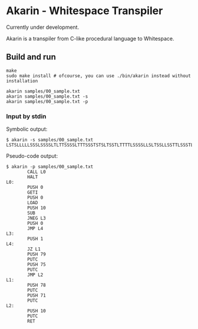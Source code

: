 Akarin - Whitespace Transpiler
==============================

Currently under development.

Akarin is a transpiler from C-like procedural language to Whitespace.

## Build and run

```
make
sudo make install # ofcourse, you can use ./bin/akarin instead without installation

akarin samples/00_sample.txt
akarin samples/00_sample.txt -s
akarin samples/00_sample.txt -p
```

### Input by stdin

Symbolic output:

```
$ akarin -s samples/00_sample.txt
LSTSLLLLLSSSLSSSSLTLTTSSSSLTTTSSSTSTSLTSSTLTTTTLSSSSLLSLTSSLLSSTTLSSSTLLSSTSSLLTSTLSSSTSSTTTTLTLSSSSSTSSTSTTLTLSSLSLTSLLSSTLSSSTSSTTTSLTLSSSSSTSSSTTTLTLSSLSSTSLSSSTSTSLTLSSLTL
```

Pseudo-code output:

```
$ akarin -p samples/00_sample.txt
        CALL L0
        HALT
L0:
        PUSH 0
        GETI
        PUSH 0
        LOAD
        PUSH 10
        SUB
        JNEG L3
        PUSH 0
        JMP L4
L3:
        PUSH 1
L4:
        JZ L1
        PUSH 79
        PUTC
        PUSH 75
        PUTC
        JMP L2
L1:
        PUSH 78
        PUTC
        PUSH 71
        PUTC
L2:
        PUSH 10
        PUTC
        RET
```
